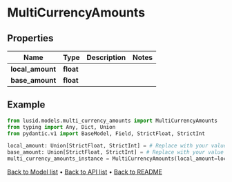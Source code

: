 # MultiCurrencyAmounts

## Properties
Name | Type | Description | Notes
------------ | ------------- | ------------- | -------------
**local_amount** | **float** |  | 
**base_amount** | **float** |  | 
## Example

```python
from lusid.models.multi_currency_amounts import MultiCurrencyAmounts
from typing import Any, Dict, Union
from pydantic.v1 import BaseModel, Field, StrictFloat, StrictInt

local_amount: Union[StrictFloat, StrictInt] = # Replace with your value
base_amount: Union[StrictFloat, StrictInt] = # Replace with your value
multi_currency_amounts_instance = MultiCurrencyAmounts(local_amount=local_amount, base_amount=base_amount)

```

[Back to Model list](../README.md#documentation-for-models) &#8226; [Back to API list](../README.md#documentation-for-api-endpoints) &#8226; [Back to README](../README.md)

